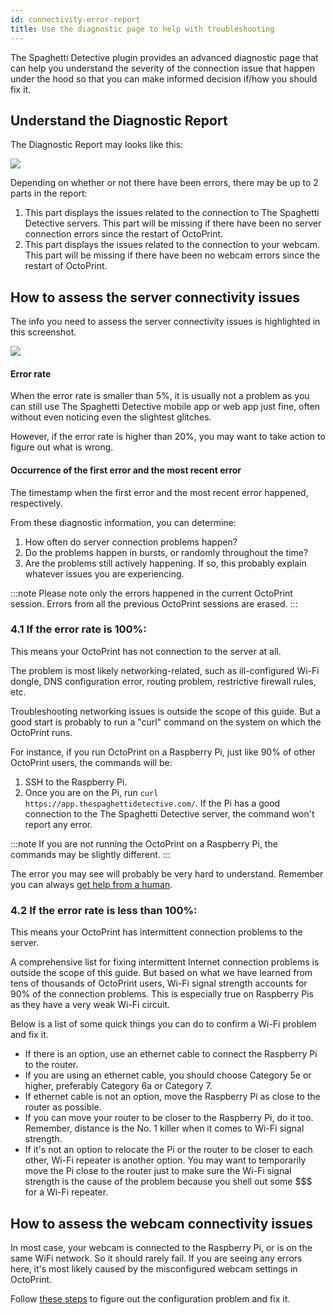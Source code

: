 ```yaml
---
id: connectivity-error-report
title: Use the diagnostic page to help with troubleshooting
---
```


The Spaghetti Detective plugin provides an advanced diagnostic page that can help you understand the severity of the connection issue that happen under the hood so that you can make informed decision if/how you should fix it.

## Understand the Diagnostic Report

The Diagnostic Report may looks like this:

![](/img/user_guides/helpdocs/diagnostic-report.png)

Depending on whether or not there have been errors, there may be up to 2 parts in the report:

1. This part displays the issues related to the connection to The Spaghetti Detective servers. This part will be missing if there have been no server connection errors since the restart of OctoPrint.
1. This part displays the issues related to the connection to your webcam. This part will be missing if there have been no webcam errors since the restart of OctoPrint.

## How to assess the server connectivity issues

The info you need to assess the server connectivity issues is highlighted in this screenshot.

![](/img/user_guides/helpdocs/tsd-plugin-diagnostic-page-server-connection.png)

#### Error rate

When the error rate is smaller than 5%, it is usually not a problem as you can still use The Spaghetti Detective mobile app or web app just fine, often without even noticing even the slightest glitches.

However, if the error rate is higher than 20%, you may want to take action to figure out what is wrong.

#### Occurrence of the first error and the most recent error

The timestamp when the first error and the most recent error happened, respectively.

From these diagnostic information, you can determine:

1. How often do server connection problems happen?
2. Do the problems happen in bursts, or randomly throughout the time?
3. Are the problems still actively happening. If so, this probably explain whatever issues you are experiencing.

:::note
Please note only the errors happened in the current OctoPrint session. Errors from all the previous OctoPrint sessions are erased.
:::

### 4.1 If the error rate is 100%:

This means your OctoPrint has not connection to the server at all.

The problem is most likely networking-related, such as ill-configured Wi-Fi dongle, DNS configuration error, routing problem, restrictive firewall rules, etc.

Troubleshooting networking issues is outside the scope of this guide. But a good start is probably to run a "curl" command on the system on which the OctoPrint runs.

For instance, if you run OctoPrint on a Raspberry Pi, just like 90% of other OctoPrint users, the commands will be:

1. SSH to the Raspberry Pi.
1. Once you are on the Pi, run `curl https://app.thespaghettidetective.com/`. If the Pi has a good connection to the The Spaghetti Detective server, the command won't report any error.

:::note
If you are not running the OctoPrint on a Raspberry Pi, the commands may be slightly different.
:::

The error you may see will probably be very hard to understand. Remember you can always [get help from a human](/docs/user_guides/contact-us-for-support).

### 4.2 If the error rate is less than 100%:

This means your OctoPrint has intermittent connection problems to the server.

A comprehensive list for fixing intermittent Internet connection problems is outside the scope of this guide. But based on what we have learned from tens of thousands of OctoPrint users, Wi-Fi signal strength accounts for 90% of the connection problems. This is especially true on Raspberry Pis as they have a very weak Wi-Fi circuit.

Below is a list of some quick things you can do to confirm a Wi-Fi problem and fix it.

* If there is an option, use an ethernet cable to connect the Raspberry Pi to the router.
* If you are using an ethernet cable, you should choose Category 5e or higher, preferably Category 6a or Category 7.
* If ethernet cable is not an option, move the Raspberry Pi as close to the router as possible.
* If you can move your router to be closer to the Raspberry Pi, do it too. Remember, distance is the No. 1 killer when it comes to Wi-Fi signal strength.
* If it's not an option to relocate the Pi or the router to be closer to each other, Wi-Fi repeater is another option. You may want to temporarily move the Pi close to the router just to make sure the Wi-Fi signal strength is the cause of the problem because you shell out some $$$ for a Wi-Fi repeater.


## How to assess the webcam connectivity issues

In most case, your webcam is connected to the Raspberry Pi, or is on the same WiFi network. So it should rarely fail. If you are seeing any errors here, it's most likely caused by the misconfigured webcam settings in OctoPrint.

Follow [these steps](/docs/user_guides/webcam-feed-is-not-showing#the-webcam-streaming-in-octoprint-has-problems) to figure out the configuration problem and fix it.